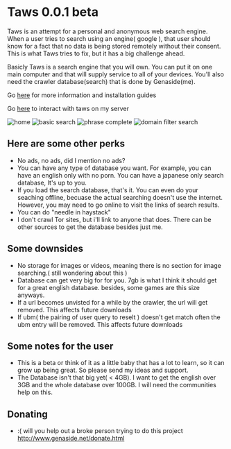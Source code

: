 Taws 0.0.1 beta
===============

Taws is an attempt for a personal and anonymous web search engine. 
When a user tries to search using an engine( google ), 
that user should know for a fact that no data is being stored remotely without their consent. 
This is what Taws tries to fix, but it has a big challenge ahead.

Basicly Taws is a search engine that you will own.
You can put it on one main computer and that will supply 
service to all of your devices. You'll also need the 
crawler database(search) that is done by Genaside(me).

Go [here](https://github.com/genaside/taws/wiki) for more information and installation guides

Go [here](http://www.genaside.net:4132/) to interact with taws on my server

![home](http://www.genaside.net/taws/images/ex1.png)
![basic search](http://www.genaside.net/taws/images/ex2.png)
![phrase complete](http://www.genaside.net/taws/images/ex3.png)
![domain filter search](http://www.genaside.net/taws/images/ex4.png)


Here are some other perks
-------------------------
* No ads, no ads, did I mention no ads?
* You can have any type of database you want. 
  For example, you can have an english only with no porn.
  You can have a japanese only search database, It's up to you.
* If you load the search database, that's it. 
  You can even do your seaching offline, becuase 
  the actual searching doesn't use the internet.
  However, you may need to go online to visit the links of search results.
* You can do "needle in haystack"
* I don't crawl Tor sites, but i'll link to anyone that does. 
  There can be other sources to get the database besides just me.

Some downsides
--------------
* No storage for images or videos, meaning there is no section for 
  image searching.( still wondering about this )
* Database can get very big for for you. 7gb is what I think it 
  should get for a great english database. besides, some games are this size anyways.
* If a url becomes unvisted for a while by the crawler, the url will get removed. 
  This affects future downloads
* If ubm( the pairing of user query to reselt ) doesn't get match often
  the ubm entry will be removed. This affects future downloads

Some notes for the user
-----------------------
* This is a beta or think of it as a little baby that 
  has a lot to learn, so it can grow up being great. 
  So please send my ideas and support.
* The Database isn't that big yet( < 4GB). I want to get the 
  english over 3GB and the whole database over 100GB. 
  I will need the communities help on this.

Donating
--------
* :( will you help out a broke person trying to do this project
  http://www.genaside.net/donate.html

